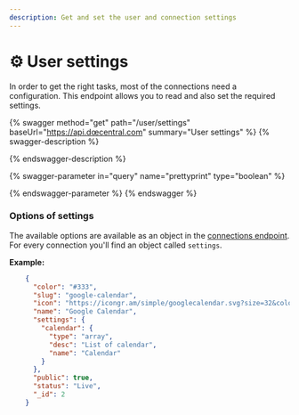```yaml
---
description: Get and set the user and connection settings
---
```


# ⚙ User settings

In order to get the right tasks, most of the connections need a configuration. This endpoint allows you to read and also set the required settings.

{% swagger method="get" path="/user/settings" baseUrl="https://api.dœcentral.com" summary="User settings" %}
{% swagger-description %}

{% endswagger-description %}

{% swagger-parameter in="query" name="prettyprint" type="boolean" %}

{% endswagger-parameter %}
{% endswagger %}

### Options of settings

The available options are available as an object in the [connections endpoint](../public/connections.md). For every connection you'll find an object called `settings`.

**Example:**

```json
    {
      "color": "#333",
      "slug": "google-calendar",
      "icon": "https://icongr.am/simple/googlecalendar.svg?size=32&colored=true",
      "name": "Google Calendar",
      "settings": {
        "calendar": {
          "type": "array",
          "desc": "List of calendar",
          "name": "Calendar"
        }
      },
      "public": true,
      "status": "Live",
      "_id": 2
    }
```
